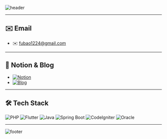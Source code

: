 <!-- ================= HEADER ================= -->
![header](https://capsule-render.vercel.app/api?type=waving&color=0078D7&height=250&section=header&text=Backend%20Developer%20DongHyuk&fontSize=40&fontColor=FFFFFF&animation=twinkle)

---

## ✉️ Email
- ✉️ fubao1224@gmail.com

---

## 🔗 Notion & Blog
- [![Notion](https://img.shields.io/badge/Notion-000000?style=for-the-badge&logo=notion&logoColor=white)](https://mysterious-quill-12e.notion.site/Backend-Developer-e687e7efecf4466da1a6396280f64976?source=copy_link)
- [![Blog](https://img.shields.io/badge/Blog-29BEB0?style=for-the-badge&logo=medium&logoColor=white)](https://hellowor1d.tistory.com/)

---

## 🛠 Tech Stack
![PHP](https://img.shields.io/badge/PHP-777BB4?style=for-the-badge&logo=php&logoColor=white)
![Flutter](https://img.shields.io/badge/Flutter-02569B?style=for-the-badge&logo=flutter&logoColor=white)
![Java](https://img.shields.io/badge/Java-007396?style=for-the-badge&logo=java&logoColor=white)
![Spring Boot](https://img.shields.io/badge/Spring%20Boot-6DB33F?style=for-the-badge&logo=springboot&logoColor=white)
![CodeIgniter](https://img.shields.io/badge/CodeIgniter-EE0000?style=for-the-badge&logo=codeigniter&logoColor=white)
![Oracle](https://img.shields.io/badge/Oracle-F80000?style=for-the-badge&logo=oracle&logoColor=white)

---

<!-- ================= FOOTER ================= -->
![footer](https://capsule-render.vercel.app/api?type=waving&color=0078D7&height=150&section=footer&text=Thanks%20for%20visiting!&fontSize=25&fontColor=FFFFFF&animation=twinkle)
